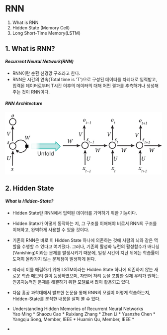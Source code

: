 
# RNN <br>
  1) What is RNN
  2) Hidden State (Memory Cell)
  3) Long Short-Time Memory(LSTM)

## 1. What is RNN? ##
  #### *Recurrent Neural Network(RNN)*
  
  * RNN이란 순환 신경망 구조라고 한다.<br>
  * RNN은 시간의 연속(Total time is 'T')으로 구성된 데이터를 차례대로 입력받고, 입력된 데이터로부터 T시간 이후의 데이터의 대해 어떤 결과를 추측하거나 생성해주는 것이 RNN이다.<br>
    
  #### *RNN Architecture*
  ![alt Text](https://github.com/oryondark/-/blob/master/RNN/RNN_unfold.png)

## 2. Hidden State
  #### *What is Hidden-State?*
  
  * Hidden State란 RNN에서 입력된 데이터를 기억하기 위한 기능이다.
  * Hidden State가 어떻게 동작하는 지, 그 구조를 이해해야 비로서 RNN의 구조를 이해하고, 완벽하게 사용할 수 있을 것이다.
  * 기존의 RNN은 바로 이 Hidden State 하나에 의존하는 것에 사람의 뇌와 같은 역할을 수행할 수 있다고 여겨졌다. 그러나, 기존의 활성화 뉴런의 활성함수가 배니싱(Vanishing)이라는 문제를 발생시키기 때문에, 일정 시간이 지난 뒤에는 학습률이 도저히 올라가지 않는 문제점이 발생하게 된다.
  * 따라서 이를 해결하기 위해 LSTM이라는 Hidden State 하나에 의존하지 않는 새로운 학습 메모리 셀이 등장하였으며, 자연어 처리 등을 포함한 실제 우리가 원하는 인공지능적인 문제를 해결하기 위한 모델로서 많이 활용되고 있다.
  * 다음 홍공 과학대에서 발표한 논문을 통해 RNN의 모델이 어떻게 학습하는지, Hidden-State를 분석한 내용을 살펴 볼 수 있다.
  * Understanding Hidden Memories of Recurrent Neural Networks<br>
    Yao Ming * Shaozu Cao * Ruixiang Zhang * Zhen Li * Yuanzhe Chen *
    Yangqiu Song, Member, IEEE * Huamin Qu, Member, IEEE *
    
  * 
